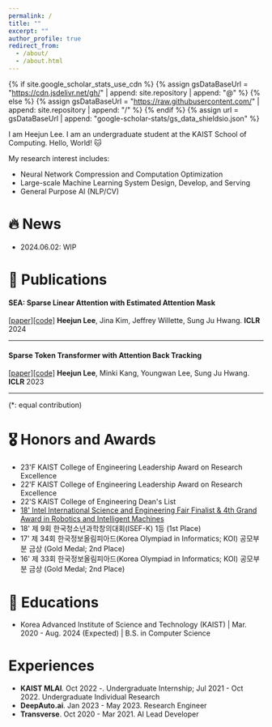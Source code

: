 ```yaml
---
permalink: /
title: ""
excerpt: ""
author_profile: true
redirect_from: 
  - /about/
  - /about.html
---
```


{% if site.google_scholar_stats_use_cdn %}
{% assign gsDataBaseUrl = "https://cdn.jsdelivr.net/gh/" | append: site.repository | append: "@" %}
{% else %}
{% assign gsDataBaseUrl = "https://raw.githubusercontent.com/" | append: site.repository | append: "/" %}
{% endif %}
{% assign url = gsDataBaseUrl | append: "google-scholar-stats/gs_data_shieldsio.json" %}

<span class='anchor' id='about-me'></span>

I am Heejun Lee. I am an undergraduate student at the KAIST School of Computing. Hello, World! 🐱

My research interest includes:
- Neural Network Compression and Computation Optimization
- Large-scale Machine Learning System Design, Develop, and Serving
- General Purpose AI (NLP/CV)

# 🔥 News
- 2024.06.02: WIP

# 📝 Publications 

#### **SEA: Sparse Linear Attention with Estimated Attention Mask**
[[paper]](https://openreview.net/forum?id=JbcwfmYrob)[[code]](https://github.com/gmlwns2000/sea-attention) **Heejun Lee**, Jina Kim, Jeffrey Willette, Sung Ju Hwang. **ICLR** 2024

----

#### **Sparse Token Transformer with Attention Back Tracking**
[[paper]](https://openreview.net/pdf?id=VV0hSE8AxCw)[[code]](https://github.com/gmlwns2000/sttabt) **Heejun Lee**, Minki Kang, Youngwan Lee, Sung Ju Hwang. **ICLR** 2023

----

(\*: equal contribution)

# 🎖 Honors and Awards
- 23'F KAIST College of Engineering Leadership Award on Research Excellence 
- 22'F KAIST College of Engineering Leadership Award on Research Excellence
- 22'S KAIST College of Engineering Dean's List
- [18' Intel International Science and Engineering Fair Finalist & 4th Grand Award in Robotics and Intelligent Machines](https://www.korea.kr/news/pressReleaseView.do?newsId=156270627)
- 18' 제 9회 한국청소년과학창의대회(ISEF-K) 1등 (1st Place)
- 17' 제 34회 한국정보올림피아드(Korea Olympiad in Informatics; KOI) 공모부분 금상 (Gold Medal; 2nd Place)
- 16' 제 33회 한국정보올림피아드(Korea Olympiad in Informatics; KOI) 공모부분 금상 (Gold Medal; 2nd Place)

# 📖 Educations
- Korea Advanced Institute of Science and Technology (KAIST) | Mar. 2020 - Aug. 2024 (Expected) | B.S. in Computer Science

# Experiences
- **KAIST MLAI**. Oct 2022 -. Undergraduate Internship; Jul 2021 - Oct 2022. Undergraduate Individual Research
- **DeepAuto.ai**. Jan 2023 - May 2023. Research Engineer
- **Transverse**. Oct 2020 - Mar 2021. AI Lead Developer
